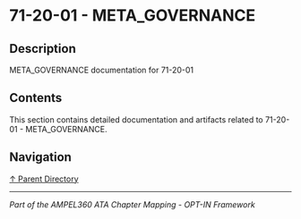 # 71-20-01 - META_GOVERNANCE

## Description

META_GOVERNANCE documentation for 71-20-01

## Contents

This section contains detailed documentation and artifacts related to 71-20-01 - META_GOVERNANCE.

## Navigation

[↑ Parent Directory](../README.md)

---

*Part of the AMPEL360 ATA Chapter Mapping - OPT-IN Framework*
